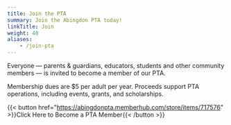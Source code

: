 ```yaml
---
title: Join the PTA
summary: Join the Abingdon PTA today!
linkTitle: Join
weight: 40
aliases:
    - /join-pta
---
```


Everyone — parents & guardians, educators, students and other community members — is invited to become a member of our PTA.

Membership dues are $5 per adult per year. Proceeds support PTA operations, including events, grants, and scholarships.

{{< button href="https://abingdonpta.memberhub.com/store/items/717576" >}}Click Here to Become a PTA Member{{< /button >}}